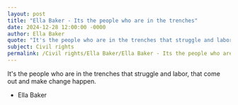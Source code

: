 ```yaml
---
layout: post
title: "Ella Baker - Its the people who are in the trenches"
date: 2024-12-28 12:00:00 -0000
author: Ella Baker
quote: "It's the people who are in the trenches that struggle and labor, that come out and make change happen."
subject: Civil rights
permalink: /Civil rights/Ella Baker/Ella Baker - Its the people who are in the trenches
---
```


It's the people who are in the trenches that struggle and labor, that come out and make change happen.

- Ella Baker
